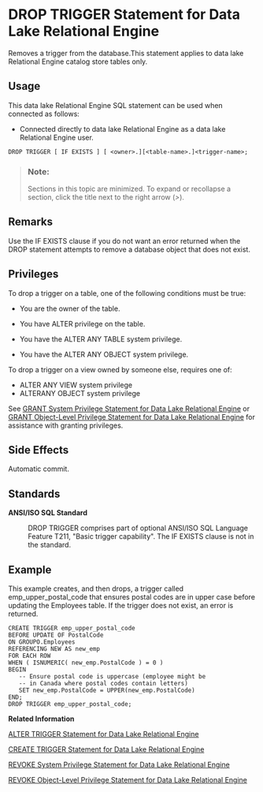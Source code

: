 <!-- loio3be4974b6c5f1014b57acc65b617ca45 -->

# DROP TRIGGER Statement for Data Lake Relational Engine

Removes a trigger from the database.This statement applies to data lake Relational Engine catalog store tables only. 



<a name="loio3be4974b6c5f1014b57acc65b617ca45__section_ovp_dvr_znb"/>

## Usage

This data lake Relational Engine SQL statement can be used when connected as follows:

-   Connected directly to data lake Relational Engine as a data lake Relational Engine user.



```
DROP TRIGGER [ IF EXISTS ] [ <owner>.][<table-name>.]<trigger-name>;
```



> ### Note:  
> Sections in this topic are minimized. To expand or recollapse a section, click the title next to the right arrow \(*\>*\).



## Remarks

Use the IF EXISTS clause if you do not want an error returned when the DROP statement attempts to remove a database object that does not exist.



<a name="loio3be4974b6c5f1014b57acc65b617ca45__section_v2w_1dz_m2b"/>

## Privileges

To drop a trigger on a table, one of the following conditions must be true:

-   You are the owner of the table.

-   You have ALTER privilege on the table.

-   You have the ALTER ANY TABLE system privilege.

-   You have the ALTER ANY OBJECT system privilege.


To drop a trigger on a view owned by someone else, requires one of:

-   ALTER ANY VIEW system privilege
-   ALTERANY OBJECT system privilege

See [GRANT System Privilege Statement for Data Lake Relational Engine](grant-system-privilege-statement-for-data-lake-relational-engine-a3dfcb0.md) or [GRANT Object-Level Privilege Statement for Data Lake Relational Engine](grant-object-level-privilege-statement-for-data-lake-relational-engine-a3e154f.md) for assistance with granting privileges.



## Side Effects

Automatic commit.



## Standards


<dl>
<dt><b>

ANSI/ISO SQL Standard

</b></dt>
<dd>

DROP TRIGGER comprises part of optional ANSI/ISO SQL Language Feature T211, "Basic trigger capability". The IF EXISTS clause is not in the standard.



</dd>
</dl>



## Example

This example creates, and then drops, a trigger called emp\_upper\_postal\_code that ensures postal codes are in upper case before updating the Employees table. If the trigger does not exist, an error is returned.

```
CREATE TRIGGER emp_upper_postal_code
BEFORE UPDATE OF PostalCode
ON GROUPO.Employees
REFERENCING NEW AS new_emp
FOR EACH ROW
WHEN ( ISNUMERIC( new_emp.PostalCode ) = 0 )
BEGIN
   -- Ensure postal code is uppercase (employee might be 
   -- in Canada where postal codes contain letters)
   SET new_emp.PostalCode = UPPER(new_emp.PostalCode)
END;
DROP TRIGGER emp_upper_postal_code;
```

**Related Information**  


[ALTER TRIGGER Statement for Data Lake Relational Engine](alter-trigger-statement-for-data-lake-relational-engine-3be445c.md "Replaces a trigger definition with a modified version. You must include the entire new trigger definition in the ALTER TRIGGER statement. This statement applies to data lake Relational Engine catalog store tables only.")

[CREATE TRIGGER Statement for Data Lake Relational Engine](create-trigger-statement-for-data-lake-relational-engine-3be4860.md "Creates a trigger on a table. This statement applies to data lake Relational Engine catalog store tables only.")

[REVOKE System Privilege Statement for Data Lake Relational Engine](revoke-system-privilege-statement-for-data-lake-relational-engine-a3eadda.md "Removes specific system privileges from specific users and the right to administer the privilege.")

[REVOKE Object-Level Privilege Statement for Data Lake Relational Engine](revoke-object-level-privilege-statement-for-data-lake-relational-engine-a3e7af2.md "Removes object-level privileges that were given using the GRANT statement.")

